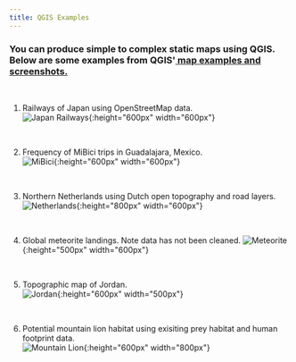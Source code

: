```yaml
---
title: QGIS Examples
---
```


<h3 text-align="left">You can produce simple to complex static maps using QGIS. Below are some examples from QGIS'<a href="https://qgis.org/en/site/about/screenshots.html"> map examples and screenshots.</a></h3>

<br>

1. Railways of Japan using OpenStreetMap data.<br/> ![Japan Railways](/qgis/img/japan_railways.png){:height="600px" width="600px"}
<br/>

2. Frequency of MiBici trips in Guadalajara, Mexico.<br/> ![MiBici](/qgis/img/guadalajara.png){:height="600px" width="600px"}
<br/>

3. Northern Netherlands using Dutch open topography and road layers.<br/> ![Netherlands](/qgis/img/groningen.jpg){:height="800px" width="600px"}
<br/>

4. Global meteorite landings. Note data has not been cleaned. ![Meteorite](/qgis/img/meteorite.png){:height="500px" width="600px"}
<br/>

5. Topographic map of Jordan.<br/> ![Jordan](/qgis/img/jordan.jpg){:height="600px" width="500px"}
<br/>

6. Potential mountain lion habitat using exisiting prey habitat and human footprint data.<br/> ![Mountain Lion](/qgis/img/mountain_lion.jpg){:height="600px" width="800px"}<br/>

